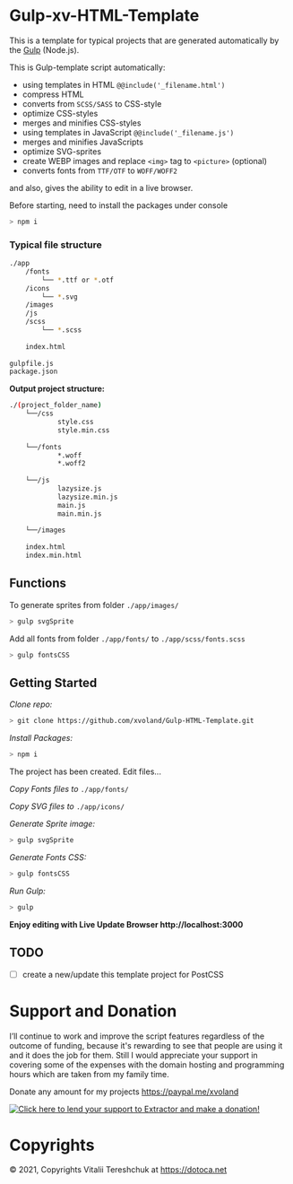 # Gulp-xv-HTML-Template

This is a template for typical projects that are generated automatically by the [Gulp](https://gulpjs.com/) (Node.js).

This is Gulp-template script automatically:
* using templates in HTML `@@include('_filename.html')`
* compress HTML
* converts from `SCSS/SASS` to CSS-style
* optimize CSS-styles
* merges and minifies CSS-styles
* using templates in JavaScript `@@include('_filename.js')`
* merges and minifies JavaScripts
* optimize SVG-sprites
* create WEBP images and replace `<img>` tag to `<picture>` (optional)
* converts fonts from `TTF/OTF` to `WOFF/WOFF2`

and also, gives the ability to edit in a live browser.



Before starting, need to install the packages under console 
```bash
> npm i
```

### Typical file structure
```bash
./app
	/fonts
		└── *.ttf or *.otf
	/icons
		└── *.svg
	/images
	/js
	/scss
		└── *.scss
		
	index.html
	
gulpfile.js
package.json
```


**Output project structure:**
```bash
./(project_folder_name)
	└──/css
			style.css
			style.min.css
		
	└──/fonts
			*.woff
			*.woff2
		
	└──/js
			lazysize.js
			lazysize.min.js
			main.js
			main.min.js
		
	└──/images
	
	index.html
	index.min.html
```


## Functions

To generate sprites from folder `./app/images/`
```bash
> gulp svgSprite
```

Add all fonts from folder `./app/fonts/` to `./app/scss/fonts.scss`
```bash
> gulp fontsCSS
```

## Getting Started

*Clone repo:*
```bash
> git clone https://github.com/xvoland/Gulp-HTML-Template.git
```

*Install Packages:*
```bash
> npm i
```


The project has been created. Edit files...



*Copy Fonts files to* `./app/fonts/`

*Copy SVG files to* `./app/icons/`

*Generate Sprite image:*
```bash
> gulp svgSprite
```

*Generate Fonts CSS:*
```bash
> gulp fontsCSS
```

*Run Gulp:*
```bash
> gulp
```

**Enjoy editing with Live Update Browser http://localhost:3000**

## TODO

* [ ]  create a new/update this template project for PostCSS

# Support and Donation

I’ll continue to work and improve the script features regardless of the outcome of funding, because it's rewarding to see that people are using it and it does the job for them. Still I would appreciate your support in covering some of the expenses with the domain hosting and programming hours which are taken from my family time.

Donate any amount for my projects <a href='https://paypal.me/xvoland'>https://paypal.me/xvoland</a>


<a href='https://www.paypal.com/cgi-bin/webscr?cmd=_s-xclick&hosted_button_id=9D4YBRWH8QURU'><img alt='Click here to lend your support to Extractor and make a donation!' src='https://www.paypalobjects.com/en_US/GB/i/btn/btn_donateCC_LG.gif' border='0' /></a>

# Copyrights

© 2021, Copyrights Vitalii Tereshchuk at https://dotoca.net